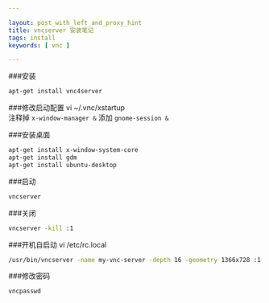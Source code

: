 ```yaml
---

layout: post_with_left_and_proxy_hint
title: vncserver 安装笔记
tags: install
keywords: [ vnc ]

---
```


###安装
```sh
apt-get install vnc4server
```

###修改启动配置
vi ~/.vnc/xstartup  
注释掉 `x-window-manager &` 添加 `gnome-session &`


###安装桌面
```sh
apt-get install x-window-system-core
apt-get install gdm
apt-get install ubuntu-desktop
```

###启动
```sh
vncserver
```

###关闭
```sh
vncserver -kill :1
```

###开机自启动
vi /etc/rc.local    
```sh
/usr/bin/vncserver -name my-vnc-server -depth 16 -geometry 1366x728 :1
```

###修改密码
```sh
vncpasswd
```